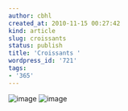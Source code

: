 ```yaml
---
author: cbhl
created_at: 2010-11-15 00:27:42
kind: article
slug: croissants
status: publish
title: 'Croissants '
wordpress_id: '721'
tags:
- '365'
---
```


![image](http://blog.azuresky.ca/blog/wp-content/uploads/2010/11/wpid-IMG_20101115_002622.jpg)
![image](http://blog.azuresky.ca/blog/wp-content/uploads/2010/11/wpid-IMG_20101115_002640.jpg)
